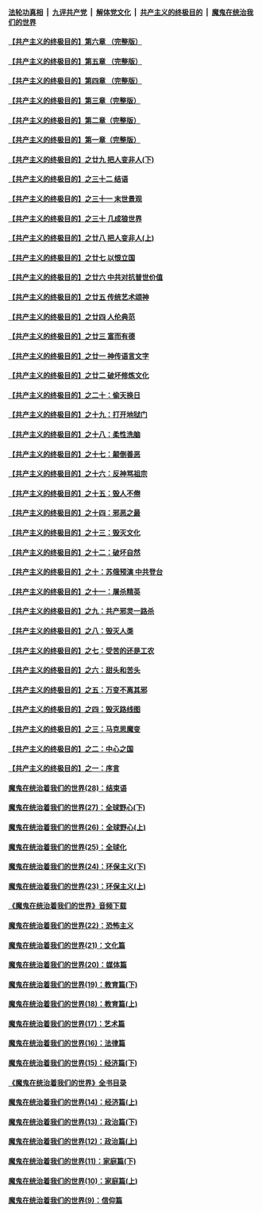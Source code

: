 

####  [法轮功真相](../../../../basic/blob/master/README.md?t=04031801) &nbsp;|&nbsp; [九评共产党](../../../../9ping.md/blob/master/README.md?t=04031801) &nbsp;|&nbsp; [解体党文化](../../../../jtdwh.md/blob/master/README.md?t=04031801)  &nbsp;|&nbsp; [共产主义的终极目的](../../../../gczydzjmd.md/blob/master/README.md?t=04031801) &nbsp;|&nbsp; [魔鬼在统治我们的世界](../../../../mgztzwmdsj.md/blob/master/README.md?t=04031801) 

#### [【共产主义的终极目的】第六章 （完整版）](../pages/nsc422/n11428913.md?t=04031801) 

#### [【共产主义的终极目的】第五章 （完整版）](../pages/nsc422/n11428912.md?t=04031801) 

#### [【共产主义的终极目的】第四章 （完整版）](../pages/nsc422/n11428907.md?t=04031801) 

#### [【共产主义的终极目的】第三章（完整版）](../pages/nsc422/n11428848.md?t=04031801) 

#### [【共产主义的终极目的】第二章（完整版）](../pages/nsc422/n11428831.md?t=04031801) 

#### [【共产主义的终极目的】第一章（完整版）](../pages/nsc422/n11417651.md?t=04031801) 

#### [【共产主义的终极目的】之廿九 把人变非人(下)](../pages/nsc422/n11344140.md?t=04031801) 

#### [【共产主义的终极目的】之三十二 结语](../pages/nsc422/n11360535.md?t=04031801) 

#### [【共产主义的终极目的】之三十一 末世景观](../pages/nsc422/n11351129.md?t=04031801) 

#### [【共产主义的终极目的】之三十 几成狼世界](../pages/nsc422/n11348280.md?t=04031801) 

#### [【共产主义的终极目的】之廿八 把人变非人(上)](../pages/nsc422/n11340492.md?t=04031801) 

#### [【共产主义的终极目的】之廿七 以恨立国](../pages/nsc422/n11336944.md?t=04031801) 

#### [【共产主义的终极目的】之廿六 中共对抗普世价值](../pages/nsc422/n11324785.md?t=04031801) 

#### [【共产主义的终极目的】之廿五 传统艺术颂神](../pages/nsc422/n11296396.md?t=04031801) 

#### [【共产主义的终极目的】之廿四 人伦典范](../pages/nsc422/n11296397.md?t=04031801) 

#### [【共产主义的终极目的】之廿三 富而有德](../pages/nsc422/n11283598.md?t=04031801) 

#### [【共产主义的终极目的】之廿一 神传语言文字](../pages/nsc422/n11263265.md?t=04031801) 

#### [【共产主义的终极目的】之廿二 破坏修炼文化](../pages/nsc422/n11245728.md?t=04031801) 

#### [【共产主义的终极目的】之二十：偷天换日](../pages/nsc422/n11238846.md?t=04031801) 

#### [【共产主义的终极目的】之十九：打开地狱门](../pages/nsc422/n11206376.md?t=04031801) 

#### [【共产主义的终极目的】之十八：柔性洗脑](../pages/nsc422/n11199994.md?t=04031801) 

#### [【共产主义的终极目的】之十七：颠倒善恶](../pages/nsc422/n11179782.md?t=04031801) 

#### [【共产主义的终极目的】之十六：反神骂祖宗](../pages/nsc422/n11166798.md?t=04031801) 

#### [【共产主义的终极目的】之十五：毁人不倦](../pages/nsc422/n11166792.md?t=04031801) 

#### [【共产主义的终极目的】之十四：邪恶之最](../pages/nsc422/n11150249.md?t=04031801) 

#### [【共产主义的终极目的】之十三：毁灭文化](../pages/nsc422/n11135227.md?t=04031801) 

#### [【共产主义的终极目的】之十二：破坏自然](../pages/nsc422/n11135214.md?t=04031801) 

#### [【共产主义的终极目的】之十：苏俄预演 中共登台](../pages/nsc422/n11118424.md?t=04031801) 

#### [【共产主义的终极目的】之十一：屠杀精英](../pages/nsc422/n11118442.md?t=04031801) 

#### [【共产主义的终极目的】之九：共产邪灵一路杀](../pages/nsc422/n11114139.md?t=04031801) 

#### [【共产主义的终极目的】之八：毁灭人类](../pages/nsc422/n11108503.md?t=04031801) 

#### [【共产主义的终极目的】之七：受苦的还是工农](../pages/nsc422/n11101809.md?t=04031801) 

#### [【共产主义的终极目的】之六：甜头和苦头](../pages/nsc422/n11096971.md?t=04031801) 

#### [【共产主义的终极目的】之五：万变不离其邪](../pages/nsc422/n11091285.md?t=04031801) 

#### [【共产主义的终极目的】之四：毁灭路线图](../pages/nsc422/n11086284.md?t=04031801) 

#### [【共产主义的终极目的】之三：马克思魔变](../pages/nsc422/n11061941.md?t=04031801) 

#### [【共产主义的终极目的】之二：中心之国](../pages/nsc422/n11047728.md?t=04031801) 

#### [【共产主义的终极目的】之一：序言](../pages/nsc422/n11086077.md?t=04031801) 

#### [魔鬼在统治着我们的世界(28)：结束语](../pages/nsc422/n10936246.md?t=04031801) 

#### [魔鬼在统治着我们的世界(27)：全球野心(下)](../pages/nsc422/n10928319.md?t=04031801) 

#### [魔鬼在统治着我们的世界(26)：全球野心(上)](../pages/nsc422/n10900318.md?t=04031801) 

#### [魔鬼在统治着我们的世界(25)：全球化](../pages/nsc422/n10788205.md?t=04031801) 

#### [魔鬼在统治着我们的世界(24)：环保主义(下)](../pages/nsc422/n10695307.md?t=04031801) 

#### [魔鬼在统治着我们的世界(23)：环保主义(上)](../pages/nsc422/n10688613.md?t=04031801) 

#### [《魔鬼在统治着我们的世界》音频下载](../pages/nsc422/n10635553.md?t=04031801) 

#### [魔鬼在统治着我们的世界(22)：恐怖主义](../pages/nsc422/n10614727.md?t=04031801) 

#### [魔鬼在统治着我们的世界(21)：文化篇](../pages/nsc422/n10597706.md?t=04031801) 

#### [魔鬼在统治着我们的世界(20)：媒体篇](../pages/nsc422/n10586579.md?t=04031801) 

#### [魔鬼在统治着我们的世界(19)：教育篇(下)](../pages/nsc422/n10564808.md?t=04031801) 

#### [魔鬼在统治着我们的世界(18)：教育篇(上)](../pages/nsc422/n10526970.md?t=04031801) 

#### [魔鬼在统治着我们的世界(17)：艺术篇](../pages/nsc422/n10499093.md?t=04031801) 

#### [魔鬼在统治着我们的世界(16)：法律篇](../pages/nsc422/n10485969.md?t=04031801) 

#### [魔鬼在统治着我们的世界(15)：经济篇(下)](../pages/nsc422/n10469975.md?t=04031801) 

#### [《魔鬼在统治着我们的世界》全书目录](../pages/nsc422/n10464261.md?t=04031801) 

#### [魔鬼在统治着我们的世界(14)：经济篇(上)](../pages/nsc422/n10457370.md?t=04031801) 

#### [魔鬼在统治着我们的世界(13)：政治篇(下)](../pages/nsc422/n10448270.md?t=04031801) 

#### [魔鬼在统治着我们的世界(12)：政治篇(上)](../pages/nsc422/n10444576.md?t=04031801) 

#### [魔鬼在统治着我们的世界(11)：家庭篇(下)](../pages/nsc422/n10440961.md?t=04031801) 

#### [魔鬼在统治着我们的世界(10)：家庭篇(上)](../pages/nsc422/n10435448.md?t=04031801) 

#### [魔鬼在统治着我们的世界(9)：信仰篇](../pages/nsc422/n10432159.md?t=04031801) 

